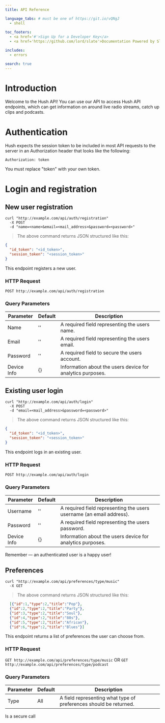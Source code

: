```yaml
---
title: API Reference

language_tabs: # must be one of https://git.io/vQNgJ
  - shell
  
toc_footers:
  - <a href='#'>Sign Up for a Developer Key</a>
  - <a href='https://github.com/lord/slate'>Documentation Powered by Slate</a>

includes:
  - errors

search: true
---
```


# Introduction

Welcome to the Hush API! You can use our API to access Hush API endpoints, which can get information on around live radio streams, catch up clips and podcasts.

# Authentication

Hush expects the session token to be included in most API requests to the server in an Authorization header that looks like the following:

`Authorization: token`

<aside class="notice">
You must replace "token" with your own token.
</aside>

# Login and registration

## New user registration

```shell
curl "http://example.com/api/auth/registration"
  -X POST 
  -d "name=<name>&email=<mail_address>&password=<password>" 
```
> The above command returns JSON structured like this:

```json
{
  "id_token": "<id_token>",
  "session_token": "<session_token>"
}
```

This endpoint registers a new user.

### HTTP Request

`POST http://example.com/api/auth/registration`

### Query Parameters

Parameter | Default | Description
--------- | ------- | -----------
Name | '' | A required field representing the users name.
Email | '' | A required field representing the users email.
Password | '' | A required field to secure the users account.
Device Info | {} | Information about the users device for analytics purposes.

## Existing user login

```shell
curl "http://example.com/api/auth/login"
  -X POST 
  -d "email=<mail_address>&password=<password>" 
```
> The above command returns JSON structured like this:

```json
{
  "id_token": "<id_token>",
  "session_token": "<session_token>"
}
```

This endpoint logs in an existing user.

### HTTP Request

`POST http://example.com/api/auth/login`

### Query Parameters

Parameter | Default | Description
--------- | ------- | -----------
Username | '' | A required field representing the users username (an email address).
Password | '' | A required field representing the users password.
Device Info | {} | Information about the users device for analytics purposes.

<aside class="success">
Remember — an authenticated user is a happy user!
</aside>

## Preferences

```shell
curl "http://example.com/api/preferences/type/music"
  -X GET 
```
> The above command returns JSON structured like this:

```json
  [{"id":1,"type":2,"title":"Pop"},
  {"id":2,"type":2,"title":"Party"},
  {"id":3,"type":2,"title":"Soul"},
  {"id":4,"type":2,"title":"80s"},
  {"id":5,"type":2,"title":"African"},
  {"id":6,"type":2,"title":"Blues"}]
```

This endpoint returns a list of preferences the user can choose from.

### HTTP Request

`GET http://example.com/api/preferences/type/music` OR 
`GET http://example.com/api/preferences/type/podcast`

### Query Parameters

Parameter | Default | Description
--------- | ------- | -----------
Type | All | A field representing what type of preferences should be returned. 

<aside class="success">
Is a secure call</aside>

